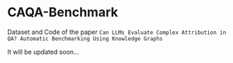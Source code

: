 # CAQA-Benchmark

Dataset and Code of the paper ```Can LLMs Evaluate Complex Attribution in QA? Automatic Benchmarking Using Knowledge Graphs```

It will be updated soon...
